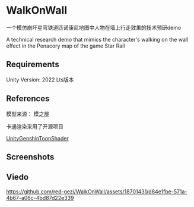 # WalkOnWall
一个模仿崩坏星穹铁道匹诺康尼地图中人物在墙上行走效果的技术预研demo

A technical research demo that mimics the character's walking on the wall effect in the Penacory map of the game Star Rail

## Requirements

Unity Version: 2022 Lts版本


## References
模型来源：
模之屋

卡通渲染采用了开源项目

[UnityGenshinToonShader](https://github.com/kaze-mio/UnityGenshinToonShader)

## Screenshots

## Viedo
https://github.com/red-gezi/WalkOnWall/assets/18701431/d84e1fbe-571a-4b67-a06c-4bd87d22e339






